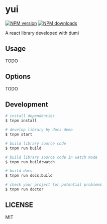 # yui

[![NPM version](https://img.shields.io/npm/v/yui.svg?style=flat)](https://npmjs.org/package/yui)
[![NPM downloads](http://img.shields.io/npm/dm/yui.svg?style=flat)](https://npmjs.org/package/yui)

A react library developed with dumi

## Usage

TODO

## Options

TODO

## Development

```bash
# install dependencies
$ tnpm install

# develop library by docs demo
$ tnpm start

# build library source code
$ tnpm run build

# build library source code in watch mode
$ tnpm run build:watch

# build docs
$ tnpm run docs:build

# check your project for potential problems
$ tnpm run doctor
```

## LICENSE

MIT
